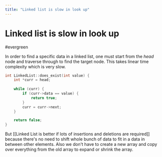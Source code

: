 ```yaml
---
title: "Linked list is slow in look up"
---
```


# Linked list is slow in look up
#evergreen

In order to find a specific data in a linked list, one must start from the _head_ node and traverse through to find the target node. This takes linear time complexity which is very slow. 

```cpp
int LinkedList::does_exist(int value) {
	int *curr = head;
	
	while (curr) {
		if (curr->data == value) {
			return true;
		}
		curr = curr->next;
	}

	return false;
}
```

But [[Linked List is better if lots of insertions and deletions are required]] because there's no need to shift whole bunch of data to fit in a data in between other elements. Also we don't have to create a new array and copy over everything from the old array to expand or shrink the array.